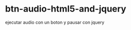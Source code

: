 btn-audio-html5-and-jquery
==========================

ejecutar audio con un boton y pausar con jquery
